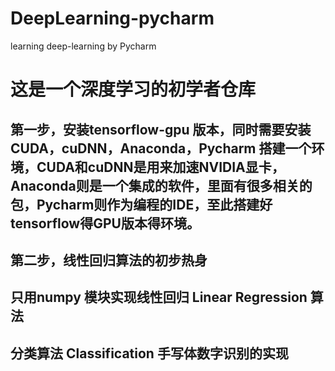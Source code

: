 # DeepLearning-pycharm
learning deep-learning by Pycharm

# 这是一个深度学习的初学者仓库

## 第一步，安装tensorflow-gpu 版本，同时需要安装CUDA，cuDNN，Anaconda，Pycharm 搭建一个环境，CUDA和cuDNN是用来加速NVIDIA显卡，Anaconda则是一个集成的软件，里面有很多相关的包，Pycharm则作为编程的IDE，至此搭建好tensorflow得GPU版本得环境。

## 第二步，线性回归算法的初步热身

## 只用numpy 模块实现线性回归 Linear Regression 算法

## 分类算法 Classification 手写体数字识别的实现
